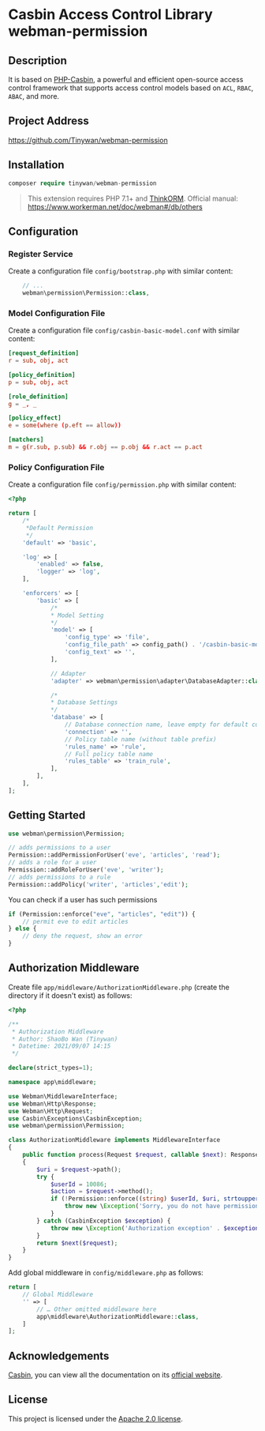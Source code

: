 # Casbin Access Control Library webman-permission

## Description

It is based on [PHP-Casbin](https://github.com/php-casbin/php-casbin), a powerful and efficient open-source access control framework that supports access control models based on `ACL`, `RBAC`, `ABAC`, and more.

## Project Address

https://github.com/Tinywan/webman-permission

## Installation

```php
composer require tinywan/webman-permission
```
> This extension requires PHP 7.1+ and [ThinkORM](https://www.kancloud.cn/manual/think-orm/1257998). Official manual: https://www.workerman.net/doc/webman#/db/others

## Configuration

### Register Service
Create a configuration file `config/bootstrap.php` with similar content:

```php
    // ...
    webman\permission\Permission::class,
```

### Model Configuration File
Create a configuration file `config/casbin-basic-model.conf` with similar content:

```conf
[request_definition]
r = sub, obj, act

[policy_definition]
p = sub, obj, act

[role_definition]
g = _, _

[policy_effect]
e = some(where (p.eft == allow))

[matchers]
m = g(r.sub, p.sub) && r.obj == p.obj && r.act == p.act
```

### Policy Configuration File
Create a configuration file `config/permission.php` with similar content:

```php
<?php

return [
    /*
     *Default Permission
     */
    'default' => 'basic',

    'log' => [
        'enabled' => false,
        'logger' => 'log',
    ],

    'enforcers' => [
        'basic' => [
            /*
            * Model Setting
            */
            'model' => [
                'config_type' => 'file',
                'config_file_path' => config_path() . '/casbin-basic-model.conf',
                'config_text' => '',
            ],

            // Adapter
            'adapter' => webman\permission\adapter\DatabaseAdapter::class,

            /*
            * Database Settings
            */
            'database' => [
                // Database connection name, leave empty for default configuration
                'connection' => '',
                // Policy table name (without table prefix)
                'rules_name' => 'rule',
                // Full policy table name
                'rules_table' => 'train_rule',
            ],
        ],
    ],
];
```

## Getting Started

```php
use webman\permission\Permission;

// adds permissions to a user
Permission::addPermissionForUser('eve', 'articles', 'read');
// adds a role for a user
Permission::addRoleForUser('eve', 'writer');
// adds permissions to a rule
Permission::addPolicy('writer', 'articles','edit');
```

You can check if a user has such permissions

```php
if (Permission::enforce("eve", "articles", "edit")) {
    // permit eve to edit articles
} else {
    // deny the request, show an error
}
````

## Authorization Middleware

Create file `app/middleware/AuthorizationMiddleware.php` (create the directory if it doesn't exist) as follows:

```php
<?php

/**
 * Authorization Middleware
 * Author: ShaoBo Wan (Tinywan)
 * Datetime: 2021/09/07 14:15
 */

declare(strict_types=1);

namespace app\middleware;

use Webman\MiddlewareInterface;
use Webman\Http\Response;
use Webman\Http\Request;
use Casbin\Exceptions\CasbinException;
use webman\permission\Permission;

class AuthorizationMiddleware implements MiddlewareInterface
{
    public function process(Request $request, callable $next): Response
    {
        $uri = $request->path();
        try {
            $userId = 10086;
            $action = $request->method();
            if (!Permission::enforce((string) $userId, $uri, strtoupper($action))) {
                throw new \Exception('Sorry, you do not have permission to access this interface');
            }
        } catch (CasbinException $exception) {
            throw new \Exception('Authorization exception' . $exception->getMessage());
        }
        return $next($request);
    }
}
```

Add global middleware in `config/middleware.php` as follows:

```php
return [
    // Global Middleware
    '' => [
        // … Other omitted middleware here
        app\middleware\AuthorizationMiddleware::class,
    ]
];
```

## Acknowledgements

[Casbin](https://github.com/php-casbin/php-casbin), you can view all the documentation on its [official website](https://casbin.org/).

## License

This project is licensed under the [Apache 2.0 license](LICENSE).